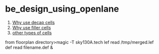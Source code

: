 # be_design_using_openlane

1. [Why use decap cells](https://github.com/visionvlsi/be_design_using_openlane/blob/main/why_decap_cells.md)<br/>
2. [Why use filler cells](https://github.com/visionvlsi/be_design_using_openlane/blob/main/why_filler_cells.md)<br/>
3. [other types of cells](https://github.com/visionvlsi/be_design_using_openlane/blob/main/other_cells.md)<br/>



from floorplan directory>magic -T sky130A.tech lef read /tmp/merged.lef def read filename.def &

